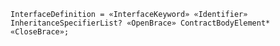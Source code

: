 <!-- This file is generated automatically by infrastructure scripts. Please don't edit by hand. -->

```{ .ebnf .slang-ebnf #InterfaceDefinition }
InterfaceDefinition = «InterfaceKeyword» «Identifier» InheritanceSpecifierList? «OpenBrace» ContractBodyElement* «CloseBrace»;
```

